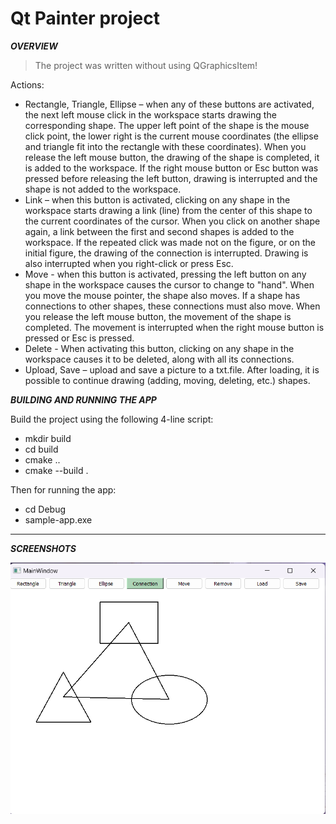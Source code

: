 # Qt Painter project

___OVERVIEW___
>The project was written without using QGraphicsItem!

Actions:
+ Rectangle, Triangle, Ellipse – when any of these buttons are activated, the next left mouse click in the workspace
starts drawing the corresponding shape. 
The upper left point of the shape is the mouse click point, the lower right is the current mouse coordinates
(the ellipse and triangle fit into the rectangle with these coordinates).
When you release the left mouse button, the drawing of the shape is completed, it is added to the workspace. 
If the right mouse button or Esc button was pressed before releasing the left button, drawing is interrupted and the shape is not added 
to the workspace.
+ Link – when this button is activated, clicking on any shape in the workspace starts drawing a link (line) from the center of this shape
to the current coordinates of the cursor. When you click on another shape again, 
a link between the first and second shapes is added to the workspace. 
If the repeated click was made not on the figure, or on the initial figure, 
the drawing of the connection is interrupted. Drawing is also interrupted when you right-click or press Esc.
+ Move - when this button is activated, pressing the left button on any shape in the workspace causes the cursor to change to "hand".
When you move the mouse pointer, the shape also moves. If a shape has connections to other shapes, these connections must also move. 
When you release the left mouse button, the movement of the shape is completed. The movement is interrupted when the right mouse button
is pressed or Esc is pressed. 
+ Delete - When activating this button, clicking on any shape in the workspace causes it to be deleted,
along with all its connections. 
+ Upload, Save – upload and save a picture to a txt.file. 
After loading, it is possible to continue drawing (adding, moving, deleting, etc.) shapes.

___BUILDING AND RUNNING THE APP___

Build the project using the following 4-line script:

+ mkdir build
+ cd build
+ cmake ..
+ cmake --build .

Then for running the app:
+ cd Debug
+ sample-app.exe

***
___SCREENSHOTS___

![](view.png)
